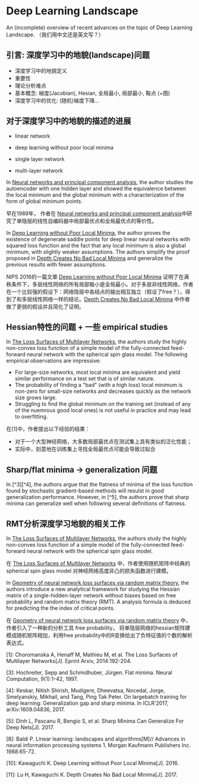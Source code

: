 # Deep Learning Landscape
An (incomplete) overview of recent advances on the topic of Deep Learning Landscape. （我们用中文还是英文写？）

## 引言: 深度学习中的地貌(landscape)问题
* 深度学习中的地貌定义
* 重要性
* 理论分析难点
* 基本概念: 梯度(Jacobian), Hesian, 全局最小, 局部最小, 鞍点 (+图)
* 深度学习中的优化: (随机)梯度下降...

## 对于深度学习中的地貌的描述的进展
* linear network
* deep learning without poor local minima

* single layer network
* multi-layer network

In [Neural networks and principal component analysis](https://github.com/Zhenyu-LIAO/Deep-Learning-Landscape/blob/master/references/Neural%20networks%20and%20principal%20component%20analysis-%20Learning%20from%20examples%20without%20local%20minima.pdf), the author studies the autoencoder with one hidden layer and showed the equivalence between the local minimum and the global minimum with a characterization of the form of global minimum points. 

早在1989年， 作者在 [Neural networks and principal component analysis](https://github.com/Zhenyu-LIAO/Deep-Learning-Landscape/blob/master/references/Neural%20networks%20and%20principal%20component%20analysis-%20Learning%20from%20examples%20without%20local%20minima.pdf)中研究了单隐层的线性自编码器中局部最优点和全局最优点的等价性。

In [Deep Learning without Poor Local Minima](https://github.com/Zhenyu-LIAO/Deep-Learning-Landscape/blob/master/references/Deep%20Learning%20without%20Poor%20Local%20Minima.pdf), the author proves the existence of degenerate saddle points for deep linear neural networks with squared loss function and the fact that any local minimum is also a global minimum, with slightly weaker assumptions. The authors  simplify the proof proposed in [Depth Creates No Bad Local Minima](https://github.com/Zhenyu-LIAO/Deep-Learning-Landscape/blob/master/references/Depth%20Creates%20No%20Bad%20Local%20Minima.pdf) and generalize the previous results with fewer assumptions.

NIPS 2016的一篇文章 [Deep Learning without Poor Local Minima](https://github.com/Zhenyu-LIAO/Deep-Learning-Landscape/blob/master/references/Deep%20Learning%20without%20Poor%20Local%20Minima.pdf) 证明了在满秩条件下，多层线性网络的所有局部极小是全局最小。对于多层非线性网络，作者在一个比较强的假设下：网络隐层中各结点的输出相互独立（假设了free？），得到了和多层线性网络一样的结论。[Depth Creates No Bad Local Minima](https://github.com/Zhenyu-LIAO/Deep-Learning-Landscape/blob/master/references/Depth%20Creates%20No%20Bad%20Local%20Minima.pdf) 中作者做了更弱的假设并且简化了证明。

## Hessian特性的问题 + 一些 empirical studies
In [The Loss Surfaces of Multilayer Networks](https://github.com/Zhenyu-LIAO/Deep-Learning-Landscape/blob/master/references/The%20Loss%20Surfaces%20of%20Multilayer%20Networks.pdf), the authors study the highly non-convex loss function of a simple model of the fully-connected feed-forward neural network with the spherical spin glass model. The following empirical observations are impressive:
* For large-size networks, most local minima are equivalent and yield similar performance on a test set that is of similar nature.
* The probability of finding a "bad" (with a high loss) local minimum is non-zero for small-size networks and decreases quickly as the network size grows large.
* Struggling to find the global minimum on the training set (instead of any of the nuemrous good local ones) is not useful in practice and may lead to overfitting.

在[1]中，作者提出以下经验的结果：
* 对于一个大型神经网络，大多数局部最优点在测试集上具有类似的泛化性能；
* 实际中，刻意地在训练集上寻找全局最优点可能会导致过拟合
## Sharp/flat minima -> generalization 问题

In [^3][^4], the authors argue that the flatness of minima of the loss function found by stochastic gradient-based methods will resulst  in good generalization performance. However, in [^5], the authors prove that sharp minima can generalize well when following several definitions of flatness.

## RMT分析深度学习地貌的相关工作
In [The Loss Surfaces of Multilayer Networks](https://github.com/Zhenyu-LIAO/Deep-Learning-Landscape/blob/master/references/The%20Loss%20Surfaces%20of%20Multilayer%20Networks.pdf), the authors study the highly non-convex loss function of a simple model of the fully-connected feed-forward neural network with the spherical spin glass model.

在 [The Loss Surfaces of Multilayer Networks](https://github.com/Zhenyu-LIAO/Deep-Learning-Landscape/blob/master/references/The%20Loss%20Surfaces%20of%20Multilayer%20Networks.pdf) 中，作者使用随机矩阵中经典的 spherical spin glass model 对神经网络高度非凸的损失函数进行建模。


In [Geometry of neural network loss surfaces via random matrix theory](https://github.com/Zhenyu-LIAO/Deep-Learning-Landscape/blob/master/references/Geometry%20of%20neural%20network%20loss%20surfaces%20via%20random%20matrix%20theory.pdf), the authors introduce a new analytical framework for studying the Hessian matrix of a single-hidden-layer network without biases based on free probability and random matrix theory (RMT). A analysis formula is deduced for predicting the the index of critical points.

在 [Geometry of neural network loss surfaces via random matrix theory](https://github.com/Zhenyu-LIAO/Deep-Learning-Landscape/blob/master/references/Geometry%20of%20neural%20network%20loss%20surfaces%20via%20random%20matrix%20theory.pdf) 中，作者引入了一种新的分析工具 free probability， 将单隐层网络的hessian矩阵建模成随机矩阵相加，利用free probability中的R变换给出了负特征值的个数的解析表达式。

[1]: Choromanska A, Henaff M, Mathieu M, et al. The Loss Surfaces of Multilayer Networks\[J\]. Eprint Arxiv, 2014:192-204.

[3]: Hochreiter, Sepp and Schmidhuber, Jürgen. Flat minima. Neural Computation, 9(1):1–42, 1997.

[4]: Keskar, Nitish Shirish, Mudigere, Dheevatsa, Nocedal, Jorge, Smelyanskiy, Mikhail, and Tang, Ping Tak Peter. On largebatch training for deep learning: Generalization gap and sharp minima. In ICLR’2017, arXiv:1609.04836, 2017.

[5]: Dinh L, Pascanu R, Bengio S, et al. Sharp Minima Can Generalize For Deep Nets\[J\]. 2017.

[8]: Baldi P. Linear learning: landscapes and algorithms\[M\]// Advances in neural information processing systems 1. Morgan Kaufmann Publishers Inc. 1988:65-72.

[10]: Kawaguchi K. Deep Learning without Poor Local Minima\[J\]. 2016.

[11]: Lu H, Kawaguchi K. Depth Creates No Bad Local Minima\[J\]. 2017.

